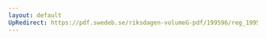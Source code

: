 ```yaml
---
layout: default
UpRedirect: https://pdf.swedeb.se/riksdagen-volumeG-pdf/199596/reg_199596/reg_199596_0288.pdf
---
```

